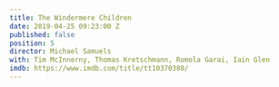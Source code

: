 ```yaml
---
title: The Windermere Children
date: 2019-04-25 09:23:00 Z
published: false
position: 5
director: Michael Samuels
with: Tim McInnerny, Thomas Kretschmann, Romola Garai, Iain Glen
imdb: https://www.imdb.com/title/tt10370380/
---
```


